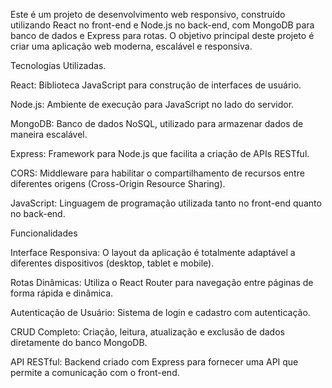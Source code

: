 Este é um projeto de desenvolvimento web responsivo, construído utilizando React no front-end e Node.js no back-end, com MongoDB para banco de dados e Express para rotas. O objetivo principal deste projeto é criar uma aplicação web moderna, escalável e responsiva.

Tecnologias Utilizadas.

React: Biblioteca JavaScript para construção de interfaces de usuário.

Node.js: Ambiente de execução para JavaScript no lado do servidor.

MongoDB: Banco de dados NoSQL, utilizado para armazenar dados de maneira escalável.

Express: Framework para Node.js que facilita a criação de APIs RESTful.

CORS: Middleware para habilitar o compartilhamento de recursos entre diferentes origens (Cross-Origin Resource Sharing).

JavaScript: Linguagem de programação utilizada tanto no front-end quanto no back-end.

Funcionalidades

Interface Responsiva: O layout da aplicação é totalmente adaptável a diferentes dispositivos (desktop, tablet e mobile).

Rotas Dinâmicas: Utiliza o React Router para navegação entre páginas de forma rápida e dinâmica.

Autenticação de Usuário: Sistema de login e cadastro com autenticação.

CRUD Completo: Criação, leitura, atualização e exclusão de dados diretamente do banco MongoDB.

API RESTful: Backend criado com Express para fornecer uma API que permite a comunicação com o front-end.
